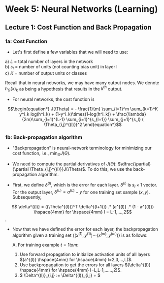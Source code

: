 # Week 5: Neural Networks (Learning)

## Lecture 1: Cost Function and Back Propagation

### 1a: Cost Function

* Let's first define a few variables that we will need to use:

a) $L$ = total number of layers in the network  
b) $s_l$ = number of units (not counting bias unit) in layer l  
c) $K$ = number of output units or classes  

Recall that in neural networks, we may have many output nodes. We denote $h_\Theta(x)_k$ as being a hypothesis that results in the $k^{th}$ output. 

* For neural networks, the cost function is

$$\begin{equation*}
J(\Theta) = - \frac{1}{m} \sum_{i=1}^m \sum_{k=1}^K y^i_k log(h^i_k) + (1-y^i_k)\times(1-log(h^i_k)) + \frac{\lambda}{2m}\sum_{l=1}^{L-1} \sum_{i=1}^{s_{l+1}} \sum_{j=1}^{s_l} ( \Theta_{i,j}^{(l)})^2  \end{equation*}$$

### 1b: Back-propagation algorithm

* "Backpropagation" is neural-network terminology for minimizing our cost function, i.e., $\min_\Theta J(\Theta)$.

* We need to compute the partial derivatives of $J(\Theta)$: $\dfrac{\partial}{\partial \Theta_{i,j}^{(l)}}J(\Theta)$. To do this, we use the back-propagation algorithm.

* First, we define $\delta^{(l)}$, which is the error for each layer. $\delta^{(l)}$ is $s_l \times 1$ vector. For the output layer, $\delta^{(L)} = a^{(L)} - y$ for one training set sample $(x,y)$. Subsequently, 

$$ \delta^{(l)} = ((\Theta^{(l)})^T \delta^{(l+1)}) .* (a^{(l)} .* (1 - a^{(l)}) \hspace{4mm} for \hspace{4mm} l = L-1,....,2$$.

* Now that we have defined the error for each layer, the backpropagation algorithm given a training set $\lbrace (x^{(1)}, y^{(1)}) \cdots (x^{(m)}, y^{(m)})\rbrace$ is as follows:

    A. For training example $t = 1 to m$:

    1. Use forward propagation to initialize activation units of all layers $(a^{(l)} \hspace{4mm} for \hspace{4mm} l=2,3,…,L)$.
    2. Use backpropagation to get the errors for all layers $(\delta^{(l)} \hspace{4mm} for \hspace{4mm} l=L,L-1,......,2)$.
    3. $ \Delta^{(l)}\_{i,j} := \Delta^{(l)}\_{i,j} + $